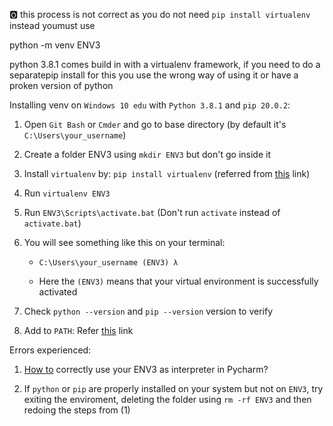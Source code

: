 :o2: this process is not correct as you do not need `pip install virtualenv` instead youmust use 

python -m venv ENV3

python 3.8.1 comes build in with a virtualenv framework, if you need to do a separatepip install for this you use the wrong way of using it or have a proken version of python


Installing venv on `Windows 10 edu` with `Python 3.8.1` and `pip 20.0.2`:

1. Open `Git Bash` or `Cmder` and go to base directory (by default it's `C:\Users\your_username`)

2. Create a folder ENV3 using `mkdir ENV3` but don't go inside it

3. Install `virtualenv` by: `pip install virtualenv` (referred from [this](https://virtualenv.pypa.io/en/latest/installation.html) link)

3. Run `virtualenv ENV3`

4. Run `ENV3\Scripts\activate.bat` (Don't run `activate` instead of `activate.bat`)

5. You will see something like this on your terminal:

   * `C:\Users\your_username (ENV3) λ`

   * Here the `(ENV3)` means that your virtual environment is successfully activated

6. Check `python --version` and `pip --version` version to verify

7. Add to `PATH`: Refer [this](https://cloudmesh.github.io/cloudmesh-manual/installation/install.html#venv-setup-on-windows) link


Errors experienced:

1. [How to](https://www.jetbrains.com/help/pycharm/creating-virtual-environment.html) correctly use your ENV3 as interpreter in Pycharm?

2. If `python` or `pip` are properly installed on your system but not on `ENV3`, try exiting the enviroment, deleting the folder using `rm -rf ENV3` and then redoing the steps from (1)



